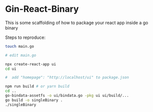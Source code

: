 # Gin-React-Binary

This is some scaffolding of how to package your react app inside a go binary

Steps to reproduce:
```bash
touch main.go

# edit main.go

npx create-react-app ui
cd ui

#  add "homepage": "http://localhost/ui" to package.json

npm run build # or yarn build
cd ..
go-bindata-assetfs -o ui/bindata.go -pkg ui ui/build/...
go build -o singleBinary .
./singleBinary
```
